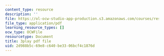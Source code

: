 ```yaml
---
content_type: resource
description: ''
file: https://ol-ocw-studio-app-production.s3.amazonaws.com/courses/res-18-009-learn-differential-equations-up-close-with-gilbert-strang-and-cleve-moler-fall-2015/2d988b5c69e8c640be3306bcf4c1876d_n98ilenWoak.pdf
file_type: application/pdf
learning_resource_types: []
ocw_type: OCWFile
resourcetype: Document
title: 3play pdf file
uid: 2d988b5c-69e8-c640-be33-06bcf4c1876d
---
```

